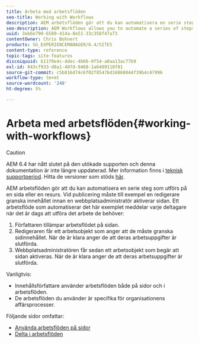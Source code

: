 ```yaml
---
title: Arbeta med arbetsflöden
seo-title: Working with Workflows
description: AEM arbetsflöden gör att du kan automatisera en serie steg som utförs på en sida eller en resurs. Vid publicering måste till exempel en redigerare granska innehållet innan en webbplatsadministratör aktiverar sidan. Ett arbetsflöde som automatiserar det här exemplet meddelar varje deltagare när det är dags att utföra det arbete de behöver.
seo-description: AEM Workflows allows you to automate a series of steps that are performed on a page or asset. For example, when publishing, an editor has to review the content - before a site administrator activates the page. A workflow that automates this example notifies each participant when it is time to perform their required work.
uuid: 3eb6e790-6589-414a-8e51-33c358f47a73
contentOwner: Chris Bohnert
products: SG_EXPERIENCEMANAGER/6.4/SITES
content-type: reference
topic-tags: site-features
discoiquuid: b11f0e4c-4dec-4b66-9f54-a0aa13ac77b9
exl-id: 843cf933-d8a1-407d-9468-1a6409110f81
source-git-commit: c5b816d74c6f02f85476d16868844f39b4c47996
workflow-type: tm+mt
source-wordcount: '248'
ht-degree: 5%

---
```


# Arbeta med arbetsflöden{#working-with-workflows}

>[!CAUTION]
>
>AEM 6.4 har nått slutet på den utökade supporten och denna dokumentation är inte längre uppdaterad. Mer information finns i [teknisk supportperiod](https://helpx.adobe.com/support/programs/eol-matrix.html). Hitta de versioner som stöds [här](https://experienceleague.adobe.com/docs/).

AEM arbetsflöden gör att du kan automatisera en serie steg som utförs på en sida eller en resurs. Vid publicering måste till exempel en redigerare granska innehållet innan en webbplatsadministratör aktiverar sidan. Ett arbetsflöde som automatiserar det här exemplet meddelar varje deltagare när det är dags att utföra det arbete de behöver:

1. Författaren tillämpar arbetsflödet på sidan.
1. Redigeraren får ett arbetsobjekt som anger att de måste granska sidinnehållet. När de är klara anger de att deras arbetsuppgifter är slutförda.
1. Webbplatsadministratören får sedan ett arbetsobjekt som begär att sidan aktiveras. När de är klara anger de att deras arbetsuppgifter är slutförda.

Vanligtvis:

* Innehållsförfattare använder arbetsflöden både på sidor och i arbetsflöden.
* De arbetsflöden du använder är specifika för organisationens affärsprocesser.

Följande sidor omfattar:

* [Använda arbetsflöden på sidor](/help/sites-classic-ui-authoring/classic-workflows-applying.md)
* [Delta i arbetsflöden](/help/sites-classic-ui-authoring/classic-workflows-participating.md)

